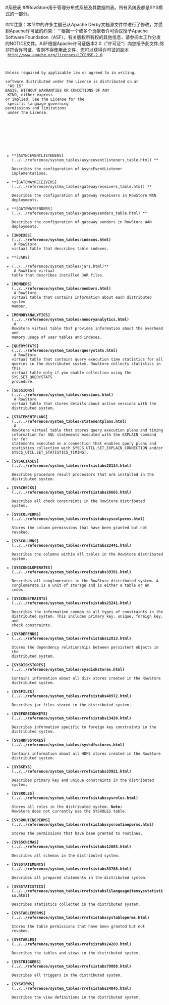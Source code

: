 #系统表
##RowStore用于管理分布式系统及其数据的表。所有系统表都是SYS模式的一部分。


###注意：本节中的许多主题已从Apache Derby文档源文件中进行了修改，并受到Apache许可证的约束： “`根据一个或多个贡献者许可协议授予Apache Software Foundation（ASF）。有关版权所有权的其他信息，请参阅本工作分发的NOTICE文件。ASF根据Apache许可证版本2.0（“许可证”）向您授予此文件;除非符合许可证，否则不得使用此文件，您可以获得许可证的副本
<br/>
<code>
 http://www.apache.org/licenses/LICENSE-2.0<br/>

   Unless required by applicable law or agreed to in writing,<br/>
   software distributed under the License is distributed on an<br/>
   "AS IS" BASIS, WITHOUT WARRANTIES OR CONDITIONS OF ANY<br/>
   KIND, either express or implied.  See the License for the<br/>
   specific language governing permissions and limitations<br/>
   under the License.<br/>
</code>


<code>
    </p>

-   **[ASYNCEVENTLISTENERS]
(../../reference/system_tables/asynceventlisteners_table.html)
**<br/>
   Describes the configuration of AsyncEventListener implementations.<br/>
-   **[GATEWAYRECEIVERS]
(../../reference/system_tables/gatewayreceivers_table.html)
   **<br/>
   Describes the configuration of gateway receivers in RowStore WAN deployments.<br/>
-   **[GATEWAYSENDERS]
(../../reference/system_tables/gatewaysenders_table.html)
**<br/>
   Describes the configuration of gateway senders in RowStore WAN deployments.<br/>
-   **[INDEXES]
   (../../reference/system_tables/indexes.html)**<br/>
   A RowStore virtual table that describes table indexes.<br/>
-   **[JARS]
-   (../../reference/system_tables/jars.html)**<br/>
   A RowStore virtual table that describes installed JAR files.<br/>
-   **[MEMBERS]
   (../../reference/system_tables/members.html)**<br/>
   A RowStore virtual table that contains information about each distributed system member.<br/>
-   **[MEMORYANALYTICS]
   (../../reference/system_tables/memoryanalytics.html)**<br/>
   A RowStore virtual table that provides information about the overhead and memory usage of user tables and indexes.<br/>
-   **[QUERYSTATS]
   (../../reference/system_tables/querystats.html)**<br/>
   A RowStore virtual table that contains query execution time statistics for all queries in the distributed system. RowStore collects statistics in this virtual table only if you enable collection using the SYS.SET\_QUERYSTATS procedure.<br/>
-   **[SESSIONS]
   (../../reference/system_tables/sessions.html)**<br/>
   A RowStore virtual table that stores details about active sessions with the distributed system.<br/>
-   **[STATEMENTPLANS]
   (../../reference/system_tables/statementplans.html)**<br/>
   A RowStore virtual table that stores query execution plans and timing information for SQL statements executed with the EXPLAIN command (or for statements executed on a connection that enables query plans and statistics collection with SYSCS\_UTIL.SET\_EXPLAIN\_CONNECTION and/or SYSCS\_UTIL.SET\_STATISTICS\_TIMING).<br/>
-   **[SYSALIASES]
   (../../reference/system_tables/rrefsistabs28114.html)**<br/>
   Describes procedure result processors that are installed in the distributed system.<br/>
-   **[SYSCHECKS]
   (../../reference/system_tables/rrefsistabs26665.html)**<br/>
   Describes all check constraints in the RowStore distributed system.<br/>
-   **[SYSCOLPERMS]
   (../../reference/system_tables/rrefsistabssyscolperms.html)**<br/>
   Stores the column permissions that have been granted but not revoked.<br/>
-   **[SYSCOLUMNS]
   (../../reference/system_tables/rrefsistabs22441.html)**<br/>
   Describes the columns within all tables in the RowStore distributed system.<br/>
-   **[SYSCONGLOMERATES]
   (../../reference/system_tables/rrefsistabs39391.html)**<br/>
   Describes all conglomerates in the RowStore distributed system. A conglomerate is a unit of storage and is either a table or an index.<br/>
-   **[SYSCONSTRAINTS]
   (../../reference/system_tables/rrefsistabs23241.html)**<br/>
   Describes the information common to all types of constraints in the distributed system. This includes primary key, unique, foreign key, and check constraints.<br/>
-   **[SYSDEPENDS]
   (../../reference/system_tables/rrefsistabs12813.html)**<br/>
   Stores the dependency relationships between persistent objects in the distributed system.<br/>
-   **[SYSDISKSTORES]
   (../../reference/system_tables/sysdiskstores.html)**<br/>
   Contains information about all disk stores created in the RowStore distributed system.<br/>
-   **[SYSFILES]
   (../../reference/system_tables/rrefsistabs40972.html)**<br/>
   Describes jar files stored in the distributed system.<br/>
-   **[SYSFOREIGNKEYS]
   (../../reference/system_tables/rrefsistabs13420.html)**<br/>
   Describes information specific to foreign key constraints in the distributed system.<br/>
-   **[SYSHDFSSTORES]
   (../../reference/system_tables/syshdfsstores.html)**<br/>
   Contains information about all HDFS stores created in the RowStore distributed system.<br/>
-   **[SYSKEYS]
   (../../reference/system_tables/rrefsistabs33921.html)**<br/>
   Describes primary key and unique constraints in the distributed system.<br/>
-   **[SYSROLES]
   (../../reference/system_tables/rrefsistabssysroles.html)**<br/>
   Stores all roles in the distributed system. **Note:** RowStore does not currently use the SYSROLES table.<br/>
-   **[SYSROUTINEPERMS]
   (../../reference/system_tables/rrefsistabssysroutineperms.html)**<br/>
   Stores the permissions that have been granted to routines.<br/>
-   **[SYSSCHEMAS]
   (../../reference/system_tables/rrefsistabs12085.html)**<br/>
   Describes all schemas in the distributed system.<br/>
-   **[SYSSTATEMENTS]
   (../../reference/system_tables/rrefsistabs33768.html)**<br/>
   Describes all prepared statements in the distributed system.<br/>
-   **[SYSSTATISTICS]
   (../../reference/system_tables/rrefsistabslilanguageitemsysstatistics.html)**<br/>
   Describes statistics collected in the distributed system.<br/>
-   **[SYSTABLEPERMS]
   (../../reference/system_tables/rrefsistabssystableperms.html)**<br/>
   Stores the table permissions that have been granted but not revoked.<br/>
-   **[SYSTABLES]
   (../../reference/system_tables/rrefsistabs24269.html)**<br/>
   Describes the tables and views in the distributed system.<br/>
-   **[SYSTRIGGERS]
   (../../reference/system_tables/rrefsistabs79888.html)**<br/>
   Describes all triggers in the distributed system.<br/>
-   **[SYSVIEWS]
   (../../reference/system_tables/rrefsistabs24045.html)**<br/>
   Describes the view definitions in the distributed system.<br/>

</code>
